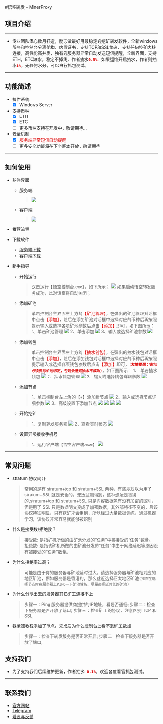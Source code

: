 #悟空转发 - MinerProxy

## 项目介绍


-----
 * 专业团队潜心数月打造，励志做最好用最稳定的挖矿转发软件，全新windows服务和控制台分离架构，内置证书，支持TCP和SSL协议，支持任何挖矿内核连接，高性能高并发，独有的服务器异常自动发送短信提醒，全新界面，支持ETH，ETC缺水，稳定不掉线，作者抽水<font color="#dd0000">**`0.5%`**</font>，如果运维开启抽水，作者则抽水<font color="#dd0000">**`1%`**</font>，无任何水分，可以自行抓包测试。

-----

## 功能简述
 * 操作系统
   - [x] Windows Server
 * 支持币种
   - [x] ETH
   - [x] ETC
   - [ ] 更多币种支持在开发中，敬请期待...
 * 安全机制
   - [x] <font color="#dd0000">服务端异常短信自动提醒</font>
   - [ ] 更多安全功能将在下个版本开放，敬请期待

------

## 如何使用
 * 软件界面
   * 服务端
     > ![](主界面.png)
   * 客户端
     > ![](客户端.png)
 * 推荐流程
      
 * 下载软件
   * [服务端下载](http://www.wukongzhuangfa.com/download/server.zip)
   * [客户端下载](http://www.wukongzhuangfa.com/download/client.zip)
 * 新手指导
   * 开始运行
     > 双击运行【悟空控制台.exe】，如下所示；
     > ![](服务管理.png)
     > 如果启动悟空转发服务成功，此对话框将自动关闭；
   * 添加矿池
     > 单击控制台主界面左上方的<font color="#dd0000">【矿池管理】</font>，在弹出的矿池管理对话框中点击<font color="#dd0000">【添加】</font>，随后在添加矿池对话框中选择对应的币种后再按照提示输入或选择各项矿池参数后点击<font color="#dd0000">【添加】</font>即可，如下图所示：
     > 1、单击矿池管理
     > ![](矿池管理01.png)
     > 2、单击添加
     > ![](矿池管理02.png)
     > 3、输入或选择矿池参数
     > ![](添加矿池.png)
   * 添加钱包
     > 单击控制台主界面左上方的<font color="#dd0000">【抽水钱包】</font>，在弹出的抽水钱包对话框中点击<font color="#dd0000">【添加】</font>，随后在添加钱包对话框中选择对应的币种后再按照提示输入或选择各项钱包参数后点击<font color="#dd0000">【添加】</font>即可，<font color="#dd0000">**`(友情提醒：钱包必须要与矿池绑定，否则会造成抽水不成功)`**</font>，如下图所示：
     > 1、 单击抽水钱包
     > ![](抽水钱包.png)
     > 2、抽水钱包管理
     > ![](抽水钱包01.png)
     > 3、输入或选择钱包详细参数
     > ![](添加钱包02.png)
   * 添加节点
     > 1、单击控制台左上角的【+】添加新节点
     > ![](添加节点01.png)
     > 2、输入或选择节点详细参数
     > ![](添加节点02.png)
     > 3、高级设置下添加节点
     > ![](高级添加节点01.png)
     > ![](高级添加节点02.png)
     > ![](高级添加节点03.png)
     > ![](高级添加节点04.png)
   * 开始挖矿
     > 1、复制转发服务器
     > ![](开始挖矿01.png)
     > 2、查看实时状态
     > ![](查看矿工数据.png)
   * 设置异常接收手机号
     > 1、运行客户端【悟空客户端.exe】
     > ![](客户端01.png)

-------

## 常见问题
   * stratum 协议简介
     > 常用的是有 stratum+tcp 和 stratum+SSL 两种，有些朋友以为用了 stratum+SSL 就是安全的，无法监测得到，这种想法是错误的,stratum+tcp 和 stratum+SSL 只是内容数据包有没有加密的区别，但是用了 SSL 只是数据明文变成了加密数据，其外部特征不变的，且该协议特征明显，只有挖矿才会用到，所以经过大量数据训练，通过机器学习，该协议非常容易就能够被识别
   * 什么是接受数/拒绝数？
     > 接受数: 是指矿机所做的由矿池分发的“任务”中被接受的“任务”数量。
     > 拒绝数: 是指该矿机所做的由矿池分发的“任务”中由于网络延迟等原因没有被接受的“任务”数量。
   * 为什么拒绝率过高？
     > 可能是由于你的服务器与矿池延时过大，请选择服务器与矿池相对应的地区矿池，例如服务器是香港的，那么就近选择亚太地区矿池`(推荐在选择节点时在服务器上PING一下矿池域名，尽量选择延时低的矿池)`
   * 为什么分享出去的服务器其它矿工连接不上
     > 步骤一：Ping 服务器提供商提供的IP地址，看是否通畅;
     > 步骤二：检查下服务器是否开放了端口;
     > 步骤三：检查矿工的协议，注意区别 TCP 和 SSL;
   * 我按照教程添加了节点，完成后为什么控制台上看不到矿工数据
     > 步骤一：检查下转发服务是否正常开启;
     > 步骤二：检查下服务器是否开放了端口;

## 支持我们
  * 为了支持我们后续维护更新，作者抽水: <font color="#dd0000">**`0.1%`**</font>，欢迎各位看官抓包测试。

-------

## 联系我们
 * [官方网站](http://www.wukongzhuanfa.com)
 * [Telegram](https://t.me/wukongminer)
 * [建议与反馈](https://github.com/wukongminer/MinerProxy/issues)
